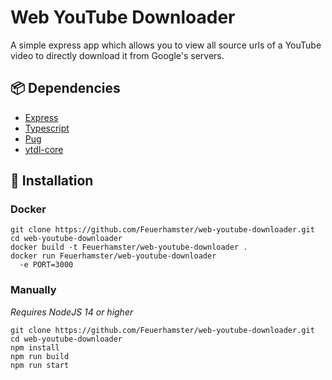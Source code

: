 # Web YouTube Downloader
A simple express app which allows you to view all source urls of a YouTube video to directly download it from Google's servers.

## 📦 Dependencies
- [Express](https://expressjs.com/)
- [Typescript](https://www.typescriptlang.org/)
- [Pug](https://pugjs.org/)
- [ytdl-core](https://www.npmjs.com/package/ytdl-core)

## 💽 Installation
### Docker
```shell
git clone https://github.com/Feuerhamster/web-youtube-downloader.git
cd web-youtube-downloader
docker build -t Feuerhamster/web-youtube-downloader .
docker run Feuerhamster/web-youtube-downloader
  -e PORT=3000
```

### Manually
*Requires NodeJS 14 or higher*

```shell
git clone https://github.com/Feuerhamster/web-youtube-downloader.git
cd web-youtube-downloader
npm install
npm run build
npm run start
```